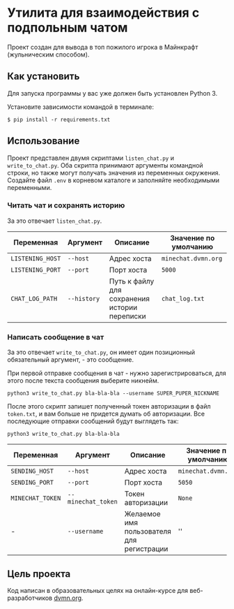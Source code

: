 # Утилита для взаимодействия с подпольным чатом
Проект создан для вывода в топ пожилого игрока в Майнкрафт (жульническим способом).

## Как установить

Для запуска программы у вас уже должен быть установлен Python 3. 

Установите зависимости командой в терминале:

```
$ pip install -r requirements.txt
```

## Использование
Проект представлен двумя скриптами `listen_chat.py` и `write_to_chat.py`.
Оба скрипта принимают аргументы командной строки, но также могут получать значения из переменных окружения.
Создайте файл `.env` в корневом каталоге и заполняйте необходимыми переменными.

### Читать чат и сохранять историю
За это отвечает `listen_chat.py`.

| Переменная | Аргумент | Описание | Значение по умолчанию
|----|----|----|----
|`LISTENING_HOST`| `--host` | Адрес хоста | `minechat.dvmn.org`
|`LISTENING_PORT`| `--port` | Порт хоста | `5000`
|`CHAT_LOG_PATH`| `--history` | Путь к файлу для сохранения истории переписки | `chat_log.txt`

### Написать сообщение в чат
За это отвечает `write_to_chat.py`, он имеет один позиционный обязательный аргумент, - это сообщение.

При первой отправке сообщения в чат - нужно зарегистрироваться, для этого после текста сообщения выберите никнейм.

```
python3 write_to_chat.py bla-bla-bla --username SUPER_PUPER_NICKNAME
```
После этого скрипт запишет полученный токен авторизации в файл `token.txt`, и вам больше не придется думать об авторизации.
Все последующие отправки сообщений будут выглядеть так:
```
python3 write_to_chat.py bla-bla-bla
```
| Переменная | Аргумент | Описание | Значение по умолчанию
|----|----|----|----
|`SENDING_HOST`| `--host` | Адрес хоста | `minechat.dvmn.org`
|`SENDING_PORT`| `--port` | Порт хоста | `5050`
|`MINECHAT_TOKEN`| `--minechat_token` | Токен авторизации | `None`
| - | `--username` | Желаемое имя пользователя для регистрации | ''


## Цель проекта

Код написан в образовательных целях на онлайн-курсе для веб-разработчиков [dvmn.org](https://dvmn.org/).
